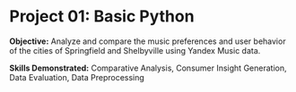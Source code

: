 # Project 01: Basic Python
 
**Objective:** Analyze and compare the music preferences and user behavior of the cities of Springfield and Shelbyville using Yandex Music data. 

**Skills Demonstrated:** Comparative Analysis, Consumer Insight Generation, Data Evaluation, Data Preprocessing
